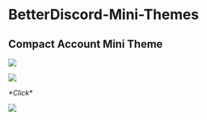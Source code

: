 # BetterDiscord-Mini-Themes

<h2>Compact Account Mini Theme</h2>
<img src="https://a.pomf.cat/zzpani.png"/>
<p></p>
<img src="https://a.pomf.cat/xxppqo.png"/>
<p><i>*Click*</i></p>
<img src="https://a.pomf.cat/mqjjjj.png"/>

